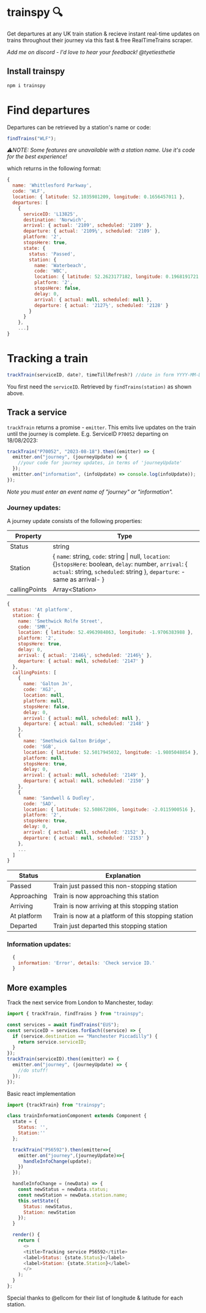 # trainspy 🔍

Get departures at any UK train station & recieve instant real-time updates on trains throughout their journey via this fast & free RealTimeTrains scraper.

_Add me on discord - I'd love to hear your feedback! @tyetiesthetie_

## Install trainspy

```js
npm i trainspy
```

# Find departures

Departures can be retrieved by a station's name or code:

```js
findTrains("WLF");
```

_⚠️NOTE: Some features are unavailable with a station name. Use it's code for the best experience!_

which returns in the following format:

```js
{
  name: 'Whittlesford Parkway',
  code: 'WLF',
  location: { latitude: 52.1035981209, longitude: 0.1656457011 },
  departures: [
    {
      serviceID: 'L13825',
      destination: 'Norwich',
      arrival: { actual: '2109', scheduled: '2109' },
      departure: { actual: '2109¼', scheduled: '2109' },
      platform: '2',
      stopsHere: true,
      state: {
        status: 'Passed',
        station: {
          name: 'Waterbeach',
          code: 'WBC',
          location: { latitude: 52.2623177182, longitude: 0.1968191721 },
          platform: '2',
          stopsHere: false,
          delay: 0,
          arrival: { actual: null, scheduled: null },
          departure: { actual: '2127½', scheduled: '2128' }
        }
      }
    },
    ...]
}
```

# Tracking a train

```js
trackTrain(serviceID, date?, timeTillRefresh?) //date in form YYYY-MM-DD, defaults to today
```

You first need the `serviceID`. Retrieved by `findTrains(station)` as shown above.

## Track a service

`trackTrain` returns a promise - `emitter`.
This emits live updates on the train until the journey is complete.
E.g. ServiceID `P70052` departing on 18/08/2023:

```js
trackTrain("P70052", "2023-08-18").then((emitter) => {
  emitter.on("journey", (journeyUpdate) => {
    //your code for journey updates, in terms of 'journeyUpdate'
  });
  emitter.on("information", (infoUpdate) => console.log(infoUpdate));
});
```

_Note you must enter an event name of "journey" or "information"._

### Journey updates:

A journey update consists of the following properties:

| Property      | Type                                                                                                                                                                                  |
| ------------- | ------------------------------------------------------------------------------------------------------------------------------------------------------------------------------------- |
| Status        | string                                                                                                                                                                                |
| Station       | { `name`: string, `code`: string \| null, `location`: {}`stopsHere`: boolean, `delay`: number, `arrival`: { `actual`: string, `scheduled`: string }, `departure`: -same as arrival- } |
| callingPoints | Array\<Station>                                                                                                                                                                       |

```js
{
  status: 'At platform',
  station: {
    name: 'Smethwick Rolfe Street',
    code: 'SMR',
    location: { latitude: 52.4963984863, longitude: -1.9706383988 },
    platform: '2',
    stopsHere: true,
    delay: 0,
    arrival: { actual: '2146¾', scheduled: '2146½' },
    departure: { actual: null, scheduled: '2147' }
  },
  callingPoints: [
    {
      name: 'Galton Jn',
      code: 'XGJ',
      location: null,
      platform: null,
      stopsHere: false,
      delay: 0,
      arrival: { actual: null, scheduled: null },
      departure: { actual: null, scheduled: '2148' }
    },
    {
      name: 'Smethwick Galton Bridge',
      code: 'SGB',
      location: { latitude: 52.5017945032, longitude: -1.9805048854 },
      platform: null,
      stopsHere: true,
      delay: 0,
      arrival: { actual: null, scheduled: '2149' },
      departure: { actual: null, scheduled: '2150' }
    },
    {
      name: 'Sandwell & Dudley',
      code: 'SAD',
      location: { latitude: 52.508672806, longitude: -2.0115900516 },
      platform: '2',
      stopsHere: true,
      delay: 0,
      arrival: { actual: null, scheduled: '2152' },
      departure: { actual: null, scheduled: '2153' }
    },
    ...
  ]
}
```

| Status      | Explanation                                         |
| ----------- | --------------------------------------------------- |
| Passed      | Train just passed this non-stopping station         |
| Approaching | Train is now approaching this station               |
| Arriving    | Train is now arriving at this stopping station      |
| At platform | Train is now at a platform of this stopping station |
| Departed    | Train just departed this stopping station           |

### Information updates:

```js
  {
    information: 'Error', details: 'Check service ID.'
  }
```

## More examples

Track the next service from London to Manchester, today:

```js
import { trackTrain, findTrains } from "trainspy";

const services = await findTrains("EUS");
const serviceID = services.forEach((service) => {
  if (service.destination == "Manchester Piccadilly") {
    return service.serviceID;
  }
});
trackTrain(serviceID).then((emitter) => {
  emitter.on("journey", (journeyUpdate) => {
    //do stuff!
  });
});
```

Basic react implementation

```js
import {trackTrain} from "trainspy";

class trainInformationComponent extends Component {
  state = {
    Status: '',
    Station:''
  };

  trackTrain("P56592").then(emitter=>{
    emitter.on("journey",(journeyUpdate)=>{
      handleInfoChange(update);
    })
  });

  handleInfoChange = (newData) => {
    const newStatus = newData.status;
    const newStation = newData.station.name;
    this.setState({
      Status: newStatus,
      Station: newStation
    });
  }

  render() {
    return (
      <>
      <title>Tracking service P56592</title>
      <label>Status: {state.Status}</label>
      <label>Station: {state.Station}</label>
      </>
    );
  }
};
```

Special thanks to @ellcom for their list of longitude & latitude for each station.
